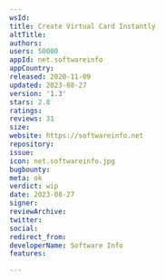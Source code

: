 ```yaml
---
wsId: 
title: Create Virtual Card Instantly
altTitle: 
authors: 
users: 50000
appId: net.softwareinfo
appCountry: 
released: 2020-11-09
updated: 2023-08-27
version: '1.3'
stars: 2.8
ratings: 
reviews: 31
size: 
website: https://softwareinfo.net
repository: 
issue: 
icon: net.softwareinfo.jpg
bugbounty: 
meta: ok
verdict: wip
date: 2023-08-27
signer: 
reviewArchive: 
twitter: 
social: 
redirect_from: 
developerName: Software Info
features: 

---
```


